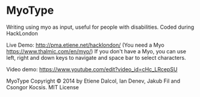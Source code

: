 # MyoType
Writing using myo as input, useful for people with disabilities. 
Coded during HackLondon

Live Demo: http://pma.etiene.net/hacklondon/
(You need a Myo https://www.thalmic.com/en/myo/)
If you don't have a Myo, you can use left, right and down keys to navigate and space bar to select characters.

Video demo: https://www.youtube.com/edit?video_id=cHc_LRcepSU


MyoType Copyright © 2014 by Etiene Dalcol, Ian Denev, Jakub Fil and Csongor Kocsis.
MIT License
